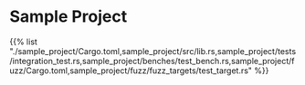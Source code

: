 # Sample Project

{{% list "./sample_project/Cargo.toml,sample_project/src/lib.rs,sample_project/tests/integration_test.rs,sample_project/benches/test_bench.rs,sample_project/fuzz/Cargo.toml,sample_project/fuzz/fuzz_targets/test_target.rs" %}}
